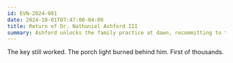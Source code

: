 ```yaml
---
id: EVN-2024-001
date: 2024-10-01T07:47:00-04:00
title: Return of Dr. Nathaniel Ashford III
summary: Ashford unlocks the family practice at dawn, recommitting to the town after profound loss.
---
```

The key still worked. The porch light burned behind him. First of thousands.
